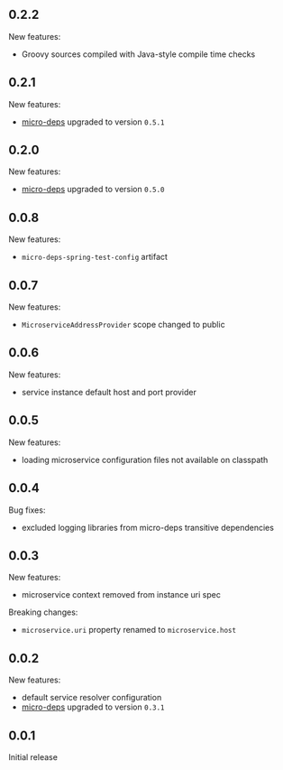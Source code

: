 0.2.2
-----
New features:
* Groovy sources compiled with Java-style compile time checks 

0.2.1
-----
New features:
* [micro-deps](https://github.com/4finance/micro-deps) upgraded to version `0.5.1`

0.2.0
-----
New features:
* [micro-deps](https://github.com/4finance/micro-deps) upgraded to version `0.5.0`

0.0.8
-----
New features:
* `micro-deps-spring-test-config` artifact 

0.0.7
-----
New features:
* `MicroserviceAddressProvider` scope changed to public

0.0.6
-----
New features:
* service instance default host and port provider

0.0.5
-----
New features:
* loading microservice configuration files not available on classpath

0.0.4
-----
Bug fixes:
* excluded logging libraries from micro-deps transitive dependencies  

0.0.3
-----
New features:
* microservice context removed from instance uri spec

Breaking changes:
* `microservice.uri` property renamed to `microservice.host`

0.0.2
-----
New features:
* default service resolver configuration
* [micro-deps](https://github.com/4finance/micro-deps) upgraded to version `0.3.1`

0.0.1
-----
Initial release